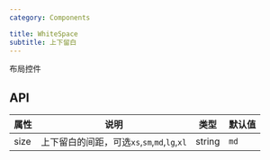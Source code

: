 ```yaml
---
category: Components

title: WhiteSpace
subtitle: 上下留白
---
```


布局控件

## API

属性 | 说明 | 类型 | 默认值
----|-----|------|------
| size       |  上下留白的间距，可选`xs`,`sm`,`md`,`lg`,`xl`  | string | `md`  |
